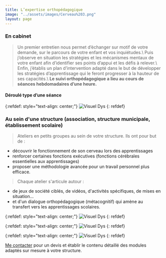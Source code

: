 ```yaml
---
title: L’expertise orthopédagogique
image: "../assets/images/Cerveau%203.png"
layout: page
---
```

### En cabinet
>Un premier entretien nous permet d’échanger sur motif de votre demande, sur le parcours
de votre enfant et vos inquiétudes.\\
>Puis j’observe en situation les stratégies et les mécanismes mentaux de votre
enfant afin d’identifier ses points d’appui et les défis à relever.\\
>Enfin, j’établis un plan d’intervention adapté dans le but de développer les
stratégies d’apprentissage qui le feront progresser à la hauteur de ses capacités.\\
**Le suivi orthopédagogique a lieu au cours de séances hebdomadaires d’une heure.**

#### Déroulé type d’une séance
{:refdef: style="text-align: center;"}
![Visuel Dys](../assets/images/seance_type.png)
{: refdef}
<!-- 
<div style="text-align: center;">
    <img src="../assets/images/seance_type.png" width="50%" height="auto" alt="sceance type">
</div>
-->
### Au sein d'une structure (association, structure municipale, établissement scolaire)
>Ateliers en petits groupes au sein de votre structure. Ils ont pour but de : 
* découvrir le fonctionnement de son cerveau lors des apprentissages
* renforcer certaines fonctions exécutives (fonctions cérébrales essentielles aux apprentissages) 
* proposer une méthodologie avancée pour un travail personnel plus efficace. 
>
>Chaque atelier s'articule autour :
* de jeux de société ciblés, de vidéos, d'activités spécifiques, de mises en situation... 
* et d'un dialogue orthopédagogique (métacognitif) qui amène au transfert vers les apprentissages scolaires.

<!--  #### Modules Primaires 6-8 ans -->
{:refdef: style="text-align: center;"}
![Visuel Dys](../assets/images/ateliers_6_8_ans.png)
{: refdef}

<!-- #### Modules Primaires 8-10 ans -->
{:refdef: style="text-align: center;"}
![Visuel Dys](../assets/images/ateliers_8_10_ans.png)
{: refdef}

<!-- #### Modules Collège -->
{:refdef: style="text-align: center;"}
![Visuel Dys](../assets/images/ateliers_college.png)
{: refdef}

[Me contacter]({{site.url}}{{site.baseurl}}/#contact) pour un devis et établir le contenu détaillé des modules adaptés sur mesure à votre structure.